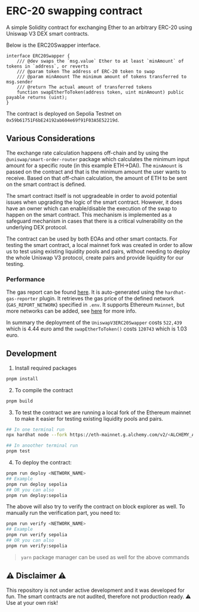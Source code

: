 # ERC-20 swapping contract

A simple Solidity contract for exchanging Ether to an arbitrary ERC-20 using Uniswap V3 DEX smart contracts.

Below is the ERC20Swapper interface.

   ```solidity
   interface ERC20Swapper {
       /// @dev swaps the `msg.value` Ether to at least `minAmount` of tokens in `address`, or reverts
       /// @param token The address of ERC-20 token to swap
       /// @param minAmount The minimum amount of tokens transferred to msg.sender
       /// @return The actual amount of transferred tokens
       function swapEtherToToken(address token, uint minAmount) public payable returns (uint);
   }
   ```

The contract is deployed on Sepolia Testnet on `0x59b61751F6bE24192ab604e69f91F03A5E52219d`.

## Various Considerations
The exchange rate calculation happens off-chain and by using the `@uniswap/smart-order-router` package which calculates the minimum input amount for a specific route (in this example ETH->DAI). The `minAmount` is passed on the contract and that is the minimum amount the user wants to receive. Based on that off-chain calculation, the amount of ETH to be sent on the smart contract is defined. 

The smart contract itself is not upgradeable in order to avoid potential issues when upgrading the logic of the smart contract. However, it does have an owner which can enable/disable the execution of the swap to happen on the smart contract. This mechanism is implemented as a safeguard mechanism in cases that there is a critical vulnerability on the underlying DEX protocol.

The contract can be used by both EOAs and other smart contacts.
For testing the smart contract, a local mainnet fork was created in order to allow us to test using existing liquidity pools and pairs, without needing to deploy the whole Uniswap V3 protocol, create pairs and provide liquidity for our testing.

### Performance
The gas report can be found [here](./gas-report.txt). It is auto-generated using the `hardhat-gas-reporter` plugin. It retrieves the gas price of the defined network (`GAS_REPORT_NETWORK`) specified in `.env`. It supports Ethereum `Mainnet`, but more networks can be added, see [here](https://www.npmjs.com/package/hardhat-gas-reporter#token-and-gaspriceapi-options-example) for more info.

In summary the deployment of the `UniswapV3ERC20Swapper` costs `522,439`  which is 4.44 euro amd the `swapEtherToToken()` costs `120743` which is 1.03 euro.

## Development 

1. Install required packages 
```sh
pnpm install 
```

2. To compile the contract
```sh
pnpm build
```

3. To test the contract we are running a local fork of the Ethereum mainnet to make it easier for testing existing liquidity pools and pairs.

```sh
## In one terminal run 
npx hardhat node --fork https://eth-mainnet.g.alchemy.com/v2/<ALCHEMY_API_KEY>

## In anoother terminal run
pnpm test
```

4. To deploy the contract:
```sh
pnpm run deploy <NETWORK_NAME>
## Example
pnpm run deploy sepolia
## OR you can also
pnpm run deploy:sepolia
```
The above will also try to verify the contract on block explorer as well.
To manually run the verification part, you need to:
```sh
pnpm run verify <NETWORK_NAME>
## Example
pnpm run verify sepolia
## OR you can also
pnpm run verify:sepolia
```
> `yarn` package manager can be used as well for the above commands

## :warning: Disclaimer :warning:
This repository is not under active development and it was developed for fun. The smart contracts are not audited, therefore not production ready. :warning: Use at your own risk!